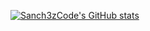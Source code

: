 [![Sanch3zCode's GitHub stats](https://github-readme-stats.vercel.app/api?username=sanch3zcode)](https://github.com/anuraghazra/github-readme-stats)

